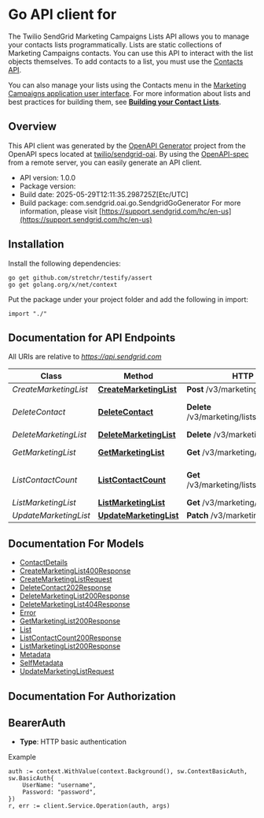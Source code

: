 # Go API client for 

The Twilio SendGrid Marketing Campaigns Lists API allows you to manage your contacts lists programmatically. Lists are static collections of Marketing Campaigns contacts. You can use this API to interact with the list objects themselves. To add contacts to a list, you must use the [Contacts API](https://docs.sendgrid.com/api-reference/contacts/).

You can also manage your lists using the Contacts menu in the [Marketing Campaigns application user interface](https://mc.sendgrid.com/contacts). For more information about lists and best practices for building them, see [**Building your Contact Lists**](https://sendgrid.com/docs/ui/managing-contacts/building-your-contact-list/).

## Overview
This API client was generated by the [OpenAPI Generator](https://openapi-generator.tech) project from the OpenAPI specs located at [twilio/sendgrid-oai](https://github.com/twilio/sendgrid-oai/tree/main/spec).  By using the [OpenAPI-spec](https://www.openapis.org/) from a remote server, you can easily generate an API client.

- API version: 1.0.0
- Package version: 
- Build date: 2025-05-29T12:11:35.298725Z[Etc/UTC]
- Build package: com.sendgrid.oai.go.SendgridGoGenerator
For more information, please visit [https://support.sendgrid.com/hc/en-us](https://support.sendgrid.com/hc/en-us)

## Installation

Install the following dependencies:

```shell
go get github.com/stretchr/testify/assert
go get golang.org/x/net/context
```

Put the package under your project folder and add the following in import:

```golang
import "./"
```

## Documentation for API Endpoints

All URIs are relative to *https://api.sendgrid.com*

Class | Method | HTTP request | Description
------------ | ------------- | ------------- | -------------
*CreateMarketingList* | [**CreateMarketingList**](docs/CreateMarketingList.md#createmarketinglist) | **Post** /v3/marketing/lists | Create List
*DeleteContact* | [**DeleteContact**](docs/DeleteContact.md#deletecontact) | **Delete** /v3/marketing/lists/{Id}/contacts | Remove Contacts from a List
*DeleteMarketingList* | [**DeleteMarketingList**](docs/DeleteMarketingList.md#deletemarketinglist) | **Delete** /v3/marketing/lists/{Id} | Delete a list
*GetMarketingList* | [**GetMarketingList**](docs/GetMarketingList.md#getmarketinglist) | **Get** /v3/marketing/lists/{Id} | Get a List by ID
*ListContactCount* | [**ListContactCount**](docs/ListContactCount.md#listcontactcount) | **Get** /v3/marketing/lists/{Id}/contacts/count | Get List Contact Count
*ListMarketingList* | [**ListMarketingList**](docs/ListMarketingList.md#listmarketinglist) | **Get** /v3/marketing/lists | Get All Lists
*UpdateMarketingList* | [**UpdateMarketingList**](docs/UpdateMarketingList.md#updatemarketinglist) | **Patch** /v3/marketing/lists/{Id} | Update List


## Documentation For Models

 - [ContactDetails](ContactDetails.md)
 - [CreateMarketingList400Response](CreateMarketingList400Response.md)
 - [CreateMarketingListRequest](CreateMarketingListRequest.md)
 - [DeleteContact202Response](DeleteContact202Response.md)
 - [DeleteMarketingList200Response](DeleteMarketingList200Response.md)
 - [DeleteMarketingList404Response](DeleteMarketingList404Response.md)
 - [Error](Error.md)
 - [GetMarketingList200Response](GetMarketingList200Response.md)
 - [List](List.md)
 - [ListContactCount200Response](ListContactCount200Response.md)
 - [ListMarketingList200Response](ListMarketingList200Response.md)
 - [Metadata](Metadata.md)
 - [SelfMetadata](SelfMetadata.md)
 - [UpdateMarketingListRequest](UpdateMarketingListRequest.md)


## Documentation For Authorization



## BearerAuth

- **Type**: HTTP basic authentication

Example

```golang
auth := context.WithValue(context.Background(), sw.ContextBasicAuth, sw.BasicAuth{
    UserName: "username",
    Password: "password",
})
r, err := client.Service.Operation(auth, args)
```

